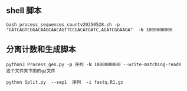 ## shell 脚本
```
bash process_sequences_countv20250528.sh -p   "GATCAGTCGGACAAGCAACAGTTCCGACATGATC,AGATCGGAAGA"  -N 1000000000
```
## 分离计数和生成脚本
```
python3 Process_gen.py -p 序列 -N 1000000000 --write-matching-reads
这个文件夹下面的gz文件
```

```
python Split.py  --sep1  序列  -i fastq.R1.gz
```

